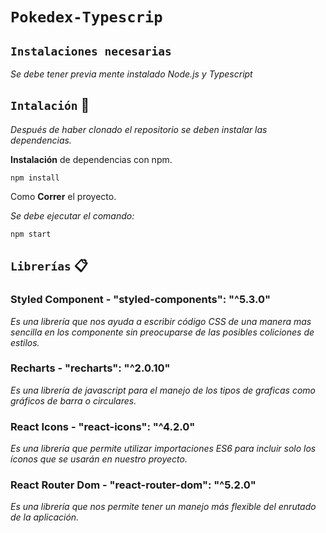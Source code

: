 # `Pokedex-Typescrip` 

## `Instalaciones necesarias` 

_Se debe tener previa mente instalado Node.js y Typescript_

## `Intalación` 🚀

_Después de haber clonado el repositorio se deben instalar las dependencias._

**Instalación** de dependencias con npm.

```
npm install
```

Como **Correr** el proyecto.

_Se debe ejecutar el comando:_

```
npm start
```

## `Librerías` 📋

### Styled Component - "styled-components": "^5.3.0" 
_Es una librería que nos ayuda a escribir código CSS de una manera mas sencilla en los componente sin preocuparse de las posibles coliciones de estilos._

### Recharts - "recharts": "^2.0.10"
_Es una librería de javascript para el manejo de los tipos de graficas como gráficos de barra o circulares._

### React Icons - "react-icons": "^4.2.0" 
_Es una librería que permite utilizar importaciones ES6 para incluir solo los íconos que se usarán en nuestro proyecto._

### React Router Dom - "react-router-dom": "^5.2.0" 
_Es una librería que nos permite tener un manejo más flexible del enrutado de la aplicación._
